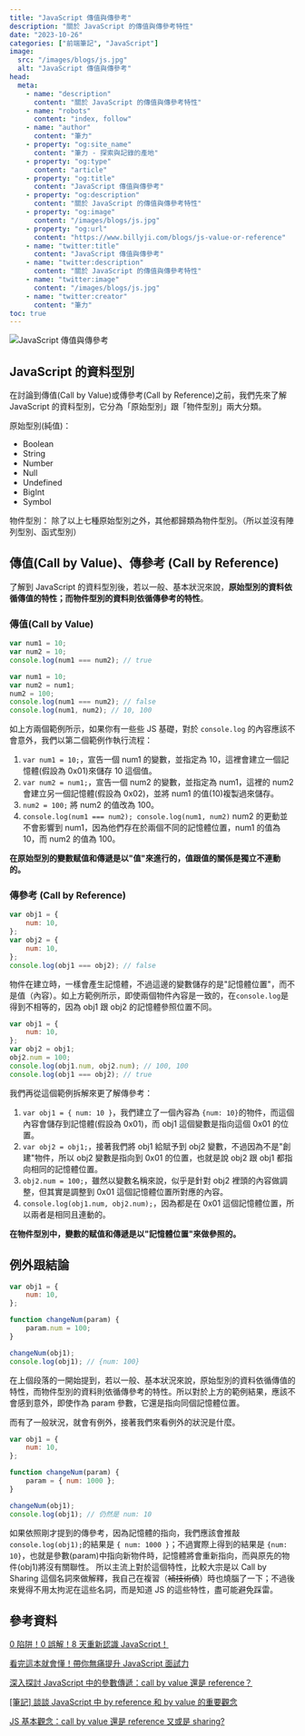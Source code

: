 ```yaml
---
title: "JavaScript 傳值與傳參考"
description: "關於 JavaScript 的傳值與傳參考特性"
date: "2023-10-26"
categories: ["前端筆記", "JavaScript"]
image:
  src: "/images/blogs/js.jpg"
  alt: "JavaScript 傳值與傳參考"
head:
  meta:
    - name: "description"
      content: "關於 JavaScript 的傳值與傳參考特性"
    - name: "robots"
      content: "index, follow"
    - name: "author"
      content: "筆力"
    - property: "og:site_name"
      content: "筆力 - 探索與記錄的產地"
    - property: "og:type"
      content: "article"
    - property: "og:title"
      content: "JavaScript 傳值與傳參考"
    - property: "og:description"
      content: "關於 JavaScript 的傳值與傳參考特性"
    - property: "og:image"
      content: "/images/blogs/js.jpg"
    - property: "og:url"
      content: "https://www.billyji.com/blogs/js-value-or-reference"
    - name: "twitter:title"
      content: "JavaScript 傳值與傳參考"
    - name: "twitter:description"
      content: "關於 JavaScript 的傳值與傳參考特性"
    - name: "twitter:image"
      content: "/images/blogs/js.jpg"
    - name: "twitter:creator"
      content: "筆力"
toc: true
---
```


![JavaScript 傳值與傳參考](/images/blogs/js.jpg)

## JavaScript 的資料型別

在討論到傳值(Call by Value)或傳參考(Call by Reference)之前，我們先來了解 JavaScript 的資料型別，它分為「原始型別」跟「物件型別」兩大分類。

原始型別(純值)：

- Boolean
- String
- Number
- Null
- Undefined
- BigInt
- Symbol

物件型別：
除了以上七種原始型別之外，其他都歸類為物件型別。（所以並沒有陣列型別、函式型別）

## 傳值(Call by Value)、傳參考 (Call by Reference)

了解到 JavaScript 的資料型別後，若以一般、基本狀況來說，**原始型別的資料依循傳值的特性；而物件型別的資料則依循傳參考的特性**。

### 傳值(Call by Value)

```js
var num1 = 10;
var num2 = 10;
console.log(num1 === num2); // true
```

```js
var num1 = 10;
var num2 = num1;
num2 = 100;
console.log(num1 === num2); // false
console.log(num1, num2); // 10, 100
```

如上方兩個範例所示，如果你有一些些 JS 基礎，對於 `console.log` 的內容應該不會意外，我們以第二個範例作執行流程：

1. `var num1 = 10;`，宣告一個 num1 的變數，並指定為 10，這裡會建立一個記憶體(假設為 0x01)來儲存 10 這個值。
2. `var num2 = num1;`，宣告一個 num2 的變數，並指定為 num1，這裡的 num2 會建立另一個記憶體(假設為 0x02)，並將 num1 的值(10)複製過來儲存。
3. `num2 = 100;` 將 num2 的值改為 100。
4. `console.log(num1 === num2); console.log(num1, num2)` num2 的更動並不會影響到 num1，因為他們存在於兩個不同的記憶體位置，num1 的值為 10，而 num2 的值為 100。

**在原始型別的變數赋值和傳遞是以"值"來進行的，值跟值的關係是獨立不連動的。**

### 傳參考 (Call by Reference)

```js
var obj1 = {
	num: 10,
};
var obj2 = {
	num: 10,
};
console.log(obj1 === obj2); // false
```

物件在建立時，一樣會產生記憶體，不過這邊的變數儲存的是"記憶體位置"，而不是值（內容）。如上方範例所示，即使兩個物件內容是一致的，在`console.log`是得到不相等的，因為 obj1 跟 obj2 的記憶體參照位置不同。

```js
var obj1 = {
	num: 10,
};
var obj2 = obj1;
obj2.num = 100;
console.log(obj1.num, obj2.num); // 100, 100
console.log(obj1 === obj2); // true
```

我們再從這個範例拆解來更了解傳參考：

1. `var obj1 = { num: 10 }`，我們建立了一個內容為 `{num: 10}`的物件，而這個內容會儲存到記憶體(假設為 0x01)，而 obj1 這個變數是指向這個 0x01 的位置。
2. `var obj2 = obj1;`，接著我們將 obj1 給賦予到 obj2 變數，不過因為不是"創建"物件，所以 obj2 變數是指向到 0x01 的位置，也就是說 obj2 跟 obj1 都指向相同的記憶體位置。
3. `obj2.num = 100;`，雖然以變數名稱來說，似乎是針對 obj2 裡頭的內容做調整，但其實是調整到 0x01 這個記憶體位置所對應的內容。
4. `console.log(obj1.num, obj2.num);`，因為都是在 0x01 這個記憶體位置，所以兩者是相同且連動的。

**在物件型別中，變數的赋值和傳遞是以"記憶體位置"來做參照的。**

## 例外跟結論

```js
var obj1 = {
	num: 10,
};

function changeNum(param) {
	param.num = 100;
}

changeNum(obj1);
console.log(obj1); // {num: 100}
```

在上個段落的一開始提到，若以一般、基本狀況來說，原始型別的資料依循傳值的特性，而物件型別的資料則依循傳參考的特性。所以對於上方的範例結果，應該不會感到意外，即使作為 param 參數，它還是指向同個記憶體位置。

而有了一般狀況，就會有例外，接著我們來看例外的狀況是什麼。

```js
var obj1 = {
	num: 10,
};

function changeNum(param) {
	param = { num: 1000 };
}

changeNum(obj1);
console.log(obj1); // 仍然是 num: 10
```

如果依照剛才提到的傳參考，因為記憶體的指向，我們應該會推敲`console.log(obj1);`的結果是 `{ num: 1000 }`；不過實際上得到的結果是 `{num: 10}`，也就是參數(param)中指向新物件時，記憶體將會重新指向，而與原先的物件(obj1)將沒有關聯性。
所以主流上對於這個特性，比較大宗是以 Call by Sharing 這個名詞來做解釋，我自己在複習（~~補技術債~~）時也燒腦了一下；不過後來覺得不用太拘泥在這些名詞，而是知道 JS 的這些特性，盡可能避免踩雷。

## 參考資料

[0 陷阱！0 誤解！8 天重新認識 JavaScript！](https://www.tenlong.com.tw/products/9789864344130?list_name=srh)

[看完這本就會懂！帶你無痛提升 JavaScript 面試力](https://www.tenlong.com.tw/products/9786263332973?list_name=srh)

[深入探討 JavaScript 中的參數傳遞：call by value 還是 reference？](https://blog.huli.tw/2018/06/23/javascript-call-by-value-or-reference/)

[[筆記] 談談 JavaScript 中 by reference 和 by value 的重要觀念](https://pjchender.blogspot.com/2016/03/javascriptby-referenceby-value.html)

[JS 基本觀念：call by value 還是 reference 又或是 sharing?](https://medium.com/@mengchiang000/js%E5%9F%BA%E6%9C%AC%E8%A7%80%E5%BF%B5-call-by-value-%E9%82%84%E6%98%AFreference-%E5%8F%88%E6%88%96%E6%98%AF-sharing-22a87ca478fc)
